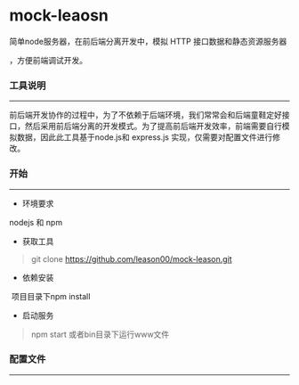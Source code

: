 # mock-leaosn
简单node服务器，在前后端分离开发中，模拟 HTTP 接口数据和静态资源服务器

，方便前端调试开发。

### 工具说明

-----

前后端开发协作的过程中，为了不依赖于后端环境，我们常常会和后端童鞋定好接口，然后采用前后端分离的开发模式。为了提高前后端开发效率，前端需要自行模拟数据，因此此工具基于node.js和 express.js 实现，仅需要对配置文件进行修改。

### 开始 

-----

* 环境要求

 nodejs 和 npm



* 获取工具

> git clone https://github.com/leason00/mock-leason.git



* 依赖安装

​         项目目录下npm install



* 启动服务  

> npm start 或者bin目录下运行www文件



### 配置文件

----


